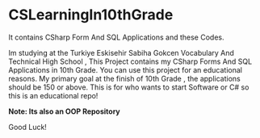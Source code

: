 # CSLearningIn10thGrade
It contains CSharp Form And SQL Applications and these Codes.


Im studying at the Turkiye Eskisehir Sabiha Gokcen Vocabulary And Technical High School , 
This Project contains my CSharp Forms And SQL Applications in 10th Grade.
You can use this project for an educational reasons.
My primary goal at the finish of 10th Grade , the applications should be 150 or above.
This is for who wants to start Software or C# so this is an educational repo!

**Note: Its also an OOP Repository**

Good Luck!
